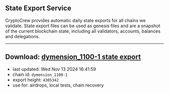 ## State Export Service
CryptoCrew provides automatic daily state exports for all chains we validate. State export files can be used as genesis files and are a snapshot of the current blockchain state, including all validators, accounts, balances and delegations.

---
**Download: [dymension_1100-1 state export](https://dl-eu2.ccvalidators.com/SERVICE/dymension/dymension_1100-1_export_4305342.json)**
---

- last updated: Wed Nov 13 2024 16:41:59
- chain id: `dymension_1100-1`
- export height: `4305342`
- use for: airdrops, local tests, chain recovery
